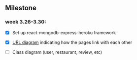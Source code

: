## Milestone

### week 3.26-3.30: 

- [x] Set up react-mongodb-express-heroku framework
- [x] [URL diagram](https://drive.google.com/file/d/1dACySKbPXIwAe0M6piYnkQ7dECkR_sRc/view?usp=sharing) indicating how the pages link with each other 
- [ ] Class diagram (user, restaurant, review, etc)

